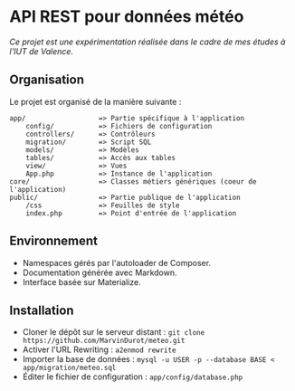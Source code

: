 # API REST pour données météo

*Ce projet est une expérimentation réalisée dans le cadre de mes études à l'IUT de Valence.*

## Organisation

Le projet est organisé de la manière suivante :
```
app/                  => Partie spécifique à l'application
    config/           => Fichiers de configuration
    controllers/      => Contrôleurs
    migration/        => Script SQL
    models/           => Modèles
    tables/           => Accès aux tables
    view/             => Vues
    App.php           => Instance de l'application
core/                 => Classes métiers génériques (coeur de l'application)
public/               => Partie publique de l'application
    /css              => Feuilles de style
    index.php         => Point d'entrée de l'application
```

## Environnement

- Namespaces gérés par l'autoloader de Composer.
- Documentation générée avec Markdown.
- Interface basée sur Materialize.

## Installation

- Cloner le dépôt sur le serveur distant : `git clone https://github.com/MarvinDurot/meteo.git`
- Activer l'URL Rewriting : `a2enmod rewrite`
- Importer la base de données : `mysql -u USER -p --database BASE < app/migration/meteo.sql`
- Éditer le fichier de configuration : `app/config/database.php`
